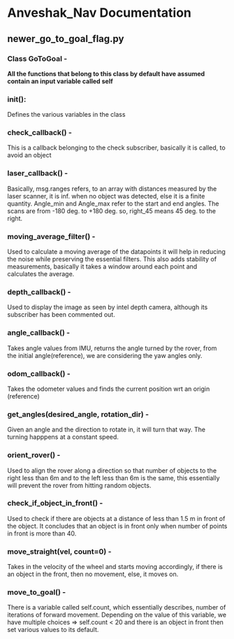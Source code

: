 # Anveshak_Nav Documentation
## newer_go_to_goal_flag.py

### Class GoToGoal - 

**All the functions that belong to this class by default have assumed contain an input variable called self**

### __init__():
Defines the various variables in the class

### check_callback() - 
This is a callback belonging to the check subscriber, basically it is called, to avoid an object

### laser_callback() - 
Basically, msg.ranges refers, to an array with distances measured by the laser scanner, it is inf. when no object was detected, else it is a finite quantity. Angle_min and Angle_max refer to the start and end angles.
The scans are from -180 deg. to +180 deg. so, right_45 means 45 deg. to the right.

### moving_average_filter() - 
Used to calculate a moving average of the datapoints it will help in reducing the noise while preserving the essential filters. This also adds stability of measurements, basically it takes a window around each point and calculates the average.

### depth_callback() - 
Used to display the image as seen by intel depth camera, although its subscriber has been commented out.

### angle_callback() - 
Takes angle values from IMU, returns the angle turned by the rover, from the initial angle(reference), we are considering the yaw angles only.

### odom_callback() - 
Takes the odometer values and finds the current position wrt an origin (reference)

### get_angles(desired_angle, rotation_dir) -
Given an angle and the direction to rotate in, it will turn that way. The turning happpens at a constant speed.

### orient_rover() - 
Used to align the rover along a direction so that number of objects to the right less than 6m and to the left less than 6m is the same, this essentially will prevent the rover from hitting random objects.

### check_if_object_in_front() - 
Used to check if there are objects at a distance of less than 1.5 m in front of the object. It concludes that an object is in front only when number of points in front is more than 40.

### move_straight(vel, count=0) - 
Takes in the velocity of the wheel and starts moving accordingly, if there is an object in the front, then no movement, else, it moves on.

### move_to_goal() - 
There is a variable called self.count, which essentially describes, number of iterations of forward movement. Depending on the value of this variable, we have multiple choices =>
self.count < 20 and there is an object in front then set various values to its default.
